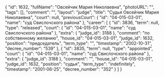 {
    "id": 1632,
    "fullName": "Овсейчик Мария Николаевна",
    "photoURL": "",
    "tags": [],
    "comment": "",
    "layout": "judge",
    "title": "Судья Овсейчик Мария Николаевна",
    "court": null,
    "previousCourt": {
        "id": "04-015-03-01",
        "name": "суд Свислочского района"
    },
    "career": [
        {
            "id": 3836,
            "term": null,
            "type": "released",
            "court": {
                "id": "04-015-03-01",
                "name": "суд Свислочского района"
            },
            "extra": {
                "judge_id": 3188
            },
            "comment": "по собственному желанию",
            "house_id": "04-015-03-01",
            "judge_id": 1632,
            "position": "председатель",
            "term_type": "",
            "timestamp": "2002-10-31",
            "decree_number": "539"
        },
        {
            "id": 3835,
            "term": null,
            "type": "appointed",
            "court": {
                "id": "04-015-03-01",
                "name": "суд Свислочского района"
            },
            "extra": {
                "judge_id": 3188
            },
            "comment": "",
            "house_id": "04-015-03-01",
            "judge_id": 1632,
            "position": "судья",
            "term_type": "indefinitely",
            "timestamp": "2001-06-25",
            "decree_number": "352"
        }
    ]
}